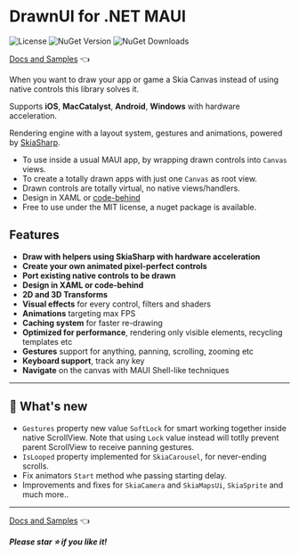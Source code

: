 # DrawnUI for .NET MAUI
![License](https://img.shields.io/github/license/taublast/DrawnUi.svg)
![NuGet Version](https://img.shields.io/nuget/v/AppoMobi.Maui.DrawnUi.svg)
![NuGet Downloads](https://img.shields.io/nuget/dt/AppoMobi.Maui.DrawnUi.svg)

[Docs and Samples](https://drawnui.net) 👈

When you want to draw your app or game a Skia Canvas instead of using native controls this library solves it. 

Supports **iOS**, **MacCatalyst**, **Android**, **Windows** with hardware acceleration.

Rendering engine with a layout system, gestures and animations, powered by [SkiaSharp](https://github.com/mono/SkiaSharp).   

* To use inside a usual MAUI app, by wrapping drawn controls into `Canvas` views.
* To create a totally drawn apps with just one `Canvas` as root view.
* Drawn controls are totally virtual, no native views/handlers.
* Design in XAML or [code-behind](https://drawnui.net/articles/first-app-code.html)
* Free to use under the MIT license, a nuget package is available.

## Features

* __Draw with helpers using SkiaSharp with hardware acceleration__
* __Create your own animated pixel-perfect controls__
* __Port existing native controls to be drawn__
* __Design in XAML or code-behind__
* __2D and 3D Transforms__
* __Visual effects__ for every control, filters and shaders
* __Animations__ targeting max FPS
* __Caching system__ for faster re-drawing
* __Optimized for performance__, rendering only visible elements, recycling templates etc
* __Gestures__ support for anything, panning, scrolling, zooming etc
* __Keyboard support__, track any key
* __Navigate__ on the canvas with MAUI Shell-like techniques 

---

## 🌱 What's new

* `Gestures` property new value `SoftLock` for smart working together inside native ScrollView. Note that using `Lock` value instead will totlly prevent parent ScrollView to receive panning gestures.
* `IsLooped` property implemented for `SkiaCarousel`, for never-ending scrolls.
* Fix animators `Start` method whe passing starting delay.
* Improvements and fixes for `SkiaCamera` and `SkiaMapsUi`, `SkiaSprite` and much more..
  
---

[Docs and Samples](https://drawnui.net) 👈

___Please star ⭐ if you like it!___
